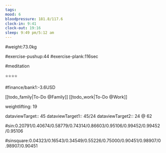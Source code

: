 ```yaml
---
tags: 
mood: 6
bloodpressure: 181.8/117.6
clock-in: 9:41
clock-out: 19:16
sleep: 9:49 pm/5:12 am
---
```


#weight:73.0kg

#exercise-pushup:44
#exercise-plank:116sec

#meditation

⭐⭐⭐⭐

#finance/bank1:-3.6USD

[[todo_family|To-Do @Family]]
[[todo_work|To-Do @Work]]


weightlifting: 19

dataviewTarget:: 45
dataviewTarget1:: 45/24
dataviewTarget2:: 24 @ 62

#sin:0.20791/0.40674/0.58779/0.74314/0.86603/0.95106/0.99452/0.99452/0.95106

#sinsquare:0.04323/0.16543/0.34549/0.55226/0.75000/0.90451/0.98907/0.98907/0.90451

